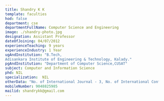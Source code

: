 ```yaml
---
title: Shandry K K
template: faculties
hod: false
department: cse
departmentFullName: Computer Science and Engineering
image: ./shandry-photo.jpg
designation: Assistant Professor
dateOfJoining: 04/07/2012
experienceTeaching: 9 years
experienceIndustry: 1 Year
ugAndInstitution: "B.Tech,
Adisankara Institute of Engineering & Technology, Kalady."
pgAndInstitution: "Department of Computer Science,CUSAT"
subject: Computer and Information Science
phd: NIL
specialization:  NIL
otherData: "No. of International Journal - 3, No. of International Conferences - 1"
mobileNumber: 9048825985
mailid: shandrykk@gmail.com
---
```

